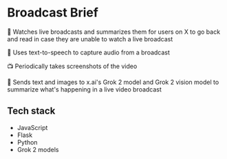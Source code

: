 # Broadcast Brief

🎥 Watches live broadcasts and summarizes them for users on X to go back and read in case they are unable to watch a live broadcast

💬 Uses text-to-speech to capture audio from a broadcast

📺 Periodically takes screenshots of the video

🤖 Sends text and images to x.ai's Grok 2 model and Grok 2 vision model to summarize what's happening in a live video broadcast

## Tech stack
- JavaScript
- Flask
- Python
- Grok 2 models
